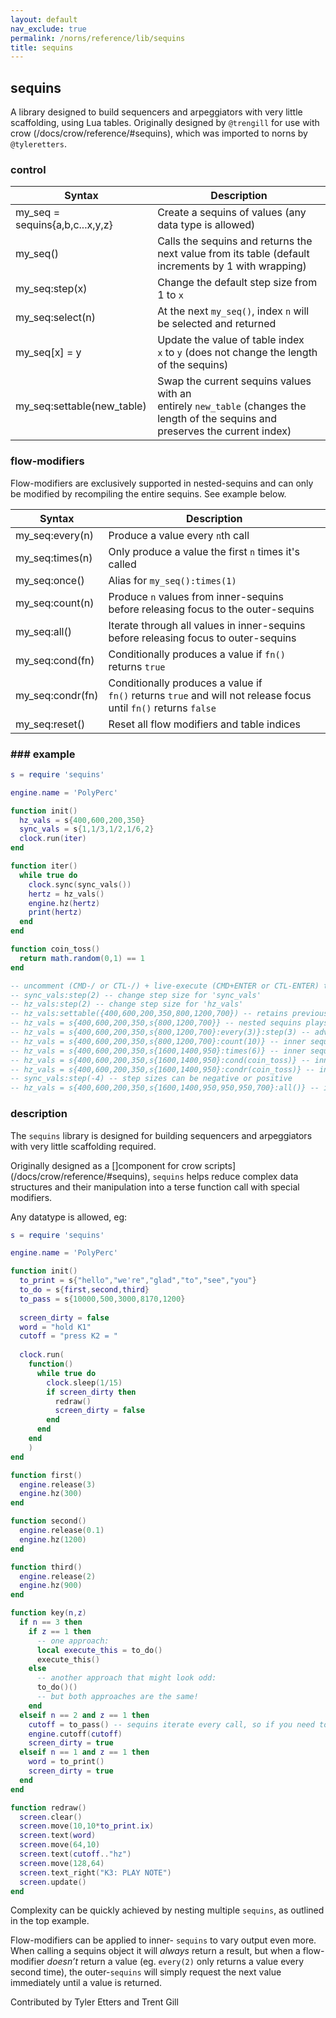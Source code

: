 ```yaml
---
layout: default
nav_exclude: true
permalink: /norns/reference/lib/sequins
title: sequins
---
```


## sequins

A library designed to build sequencers and arpeggiators with very little scaffolding, using Lua tables. Originally designed by `@trengill` for use with crow (/docs/crow/reference/#sequins), which was imported to norns by `@tyleretters`.

### control

| Syntax                          | Description                                                                                                                      |
| ------------------------------- | -------------------------------------------------------------------------------------------------------------------------------- |
| my_seq = sequins{a,b,c...x,y,z} | Create a sequins of values (any data type is allowed)                                                                            |
| my_seq()                        | Calls the sequins and returns the next value from its table (default increments by 1 with wrapping)                              |
| my_seq:step(x)                  | Change the default step size from 1 to `x`                                                                                       |
| my_seq:select(n)                | At the next `my_seq()`, index `n` will be selected and returned                                                                  |
| my_seq[x] = y                   | Update the value of table index `x` to `y` (does not change the length of the sequins)                                           |
| my_seq:settable(new_table)      | Swap the current sequins values with an entirely `new_table` (changes the length of the sequins and preserves the current index) |

### flow-modifiers

Flow-modifiers are exclusively supported in nested-sequins and can only be modified by recompiling the entire sequins. See example below.

| Syntax           | Description                                                                                                     |
| ---------------- | --------------------------------------------------------------------------------------------------------------- |
| my_seq:every(n)  | Produce a value every `n`th call                                                                                |
| my_seq:times(n)  | Only produce a value the first `n` times it's called                                                            |
| my_seq:once()    | Alias for `my_seq():times(1)`                                                                                   |
| my_seq:count(n)  | Produce `n` values from inner-sequins before releasing focus to the outer-sequins                               |
| my_seq:all()     | Iterate through all values in inner-sequins before releasing focus to outer-sequins                             |
| my_seq:cond(fn)  | Conditionally produces a value if `fn()` returns `true`                                                         |
| my_seq:condr(fn) | Conditionally produces a value if `fn()` returns `true` and will not release focus until `fn()` returns `false` |
| my_seq:reset()   | Reset all flow modifiers and table indices                                                                      |

### ### example

```lua
s = require 'sequins'

engine.name = 'PolyPerc'

function init()
  hz_vals = s{400,600,200,350}
  sync_vals = s{1,1/3,1/2,1/6,2}
  clock.run(iter)
end

function iter()
  while true do
    clock.sync(sync_vals())
    hertz = hz_vals()
    engine.hz(hertz)
    print(hertz)
  end
end

function coin_toss()
  return math.random(0,1) == 1  
end

-- uncomment (CMD-/ or CTL-/) + live-execute (CMD+ENTER or CTL-ENTER) these commands:
-- sync_vals:step(2) -- change step size for 'sync_vals'
-- hz_vals:step(2) -- change step size for 'hz_vals'
-- hz_vals:settable({400,600,200,350,800,1200,700}) -- retains previously-declared 'step' size
-- hz_vals = s{400,600,200,350,s{800,1200,700}} -- nested sequins plays one note from inner sequins after outer sequins
-- hz_vals = s{400,600,200,350,s{800,1200,700}:every(3)}:step(3) -- advance by 3, play inner sequins every 3rd iteration
-- hz_vals = s{400,600,200,350,s{800,1200,700}:count(10)} -- inner sequins will iterate 10x and return to outer
-- hz_vals = s{400,600,200,350,s{1600,1400,950}:times(6)} -- inner sequins will iterate as normal, but will not return after 6 iterations
-- hz_vals = s{400,600,200,350,s{1600,1400,950}:cond(coin_toss)} -- inner sequins will check `coin_toss` once for 'true' or 'false' before iterating
-- hz_vals = s{400,600,200,350,s{1600,1400,950}:condr(coin_toss)} -- inner sequins will check `coin_toss` and will not release focus until 'false'
-- sync_vals:step(-4) -- step sizes can be negative or positive
-- hz_vals = s{400,600,200,350,s{1600,1400,950,950,950,700}:all()} -- inner sequins will take focus and play all of its notes before it releases focus to outer sequins
```

### description

The `sequins` library is designed for building sequencers and arpeggiators with very little scaffolding required.

Originally designed as a []component for crow scripts](/docs/crow/reference/#sequins), `sequins` helps reduce complex data structures and their manipulation into a terse function call with special modifiers.

Any datatype is allowed, eg:

```lua
s = require 'sequins'

engine.name = 'PolyPerc'

function init()
  to_print = s{"hello","we're","glad","to","see","you"}
  to_do = s{first,second,third}
  to_pass = s{10000,500,3000,8170,1200}
  
  screen_dirty = false
  word = "hold K1"
  cutoff = "press K2 = "
  
  clock.run(
    function()
      while true do
        clock.sleep(1/15)
        if screen_dirty then
          redraw()
          screen_dirty = false
        end
      end
    end
    )
end

function first()
  engine.release(3)
  engine.hz(300)
end

function second()
  engine.release(0.1)
  engine.hz(1200)
end

function third()
  engine.release(2)
  engine.hz(900)
end

function key(n,z)
  if n == 3 then
    if z == 1 then
      -- one approach:
      local execute_this = to_do()
      execute_this()
    else
      -- another approach that might look odd:
      to_do()()
      -- but both approaches are the same!
    end
  elseif n == 2 and z == 1 then
    cutoff = to_pass() -- sequins iterate every call, so if you need to reuse the current value, store it as a variable
    engine.cutoff(cutoff)
    screen_dirty = true
  elseif n == 1 and z == 1 then
    word = to_print()
    screen_dirty = true
  end
end

function redraw()
  screen.clear()
  screen.move(10,10*to_print.ix)
  screen.text(word)
  screen.move(64,10)
  screen.text(cutoff.."hz")
  screen.move(128,64)
  screen.text_right("K3: PLAY NOTE")
  screen.update()
end
```

Complexity can be quickly achieved by nesting multiple `sequins`, as outlined in the top example.

Flow-modifiers can be applied to inner- `sequins` to vary output even more. When calling a sequins object it will *always* return a result, but when a flow-modifier *doesn’t* return a value (eg. `every(2)` only returns a value every second time), the outer-`sequins` will simply request the next value immediately until a value is returned.

Contributed by Tyler Etters and Trent Gill